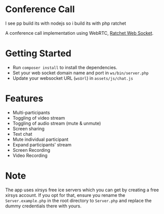 # Conference Call
I see pp build its with nodejs so i build its with php ratchet

A conference call implementation using WebRTC, [Ratchet Web Socket](https://github.com/ratchetphp/Ratchet).


# Getting Started
- Run `composer install` to install the dependencies.
- Set your web socket domain name and port in `ws/bin/server.php`
- Update your websocket URL (`wsUrl`) in `assets/js/chat.js`


# Features
- Multi-participants
- Toggling of video stream
- Toggling of audio stream (mute & unmute)
- Screen sharing
- Text chat
- Mute individual participant
- Expand participants' stream
- Screen Recording
- Video Recording


# Note
The app uses xirsys free ice servers which you can get by creating a free xirsys account. If you opt for that, ensure you rename the `Server.example.php` in the root directory to `Server.php` and replace the dummy credentials there with yours.



